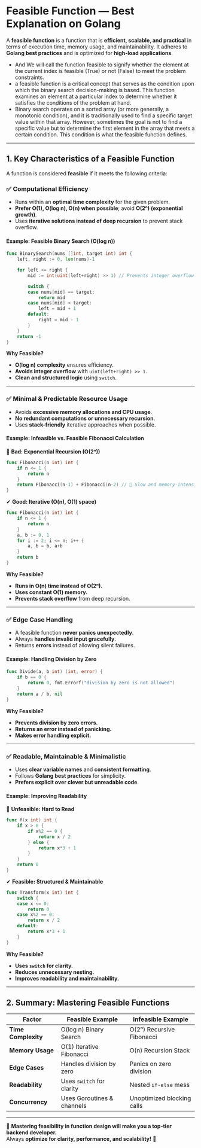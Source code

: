 # **Feasible Function — Best Explanation on Golang**

A **feasible function** is a function that is **efficient, scalable, and practical** in terms of execution time, memory usage, and maintainability. It adheres to **Golang best practices** and is optimized for **high-load applications**.

- And We will call the function feasible to signify whether the element at the current index is feasible (True) or not (False) to meet the problem constraints.
-  a feasible function is a critical concept that serves as the condition upon which the binary search decision-making is based. This function examines an element at a particular index to determine whether it satisfies the conditions of the problem at hand.
- Binary search operates on a sorted array (or more generally, a monotonic condition), and it is traditionally used to find a specific target value within that array. However, sometimes the goal is not to find a specific value but to determine the first element in the array that meets a certain condition. This condition is what the feasible function defines.
---

## **1. Key Characteristics of a Feasible Function**
A function is considered **feasible** if it meets the following criteria:

### ✅ **Computational Efficiency**
- Runs within an **optimal time complexity** for the given problem.
- **Prefer O(1), O(log n), O(n) when possible**; avoid **O(2ⁿ) (exponential growth)**.
- Uses **iterative solutions instead of deep recursion** to prevent stack overflow.

#### **Example: Feasible Binary Search (O(log n))**
```go
func BinarySearch(nums []int, target int) int {
    left, right := 0, len(nums)-1

    for left <= right {
        mid := int(uint(left+right) >> 1) // Prevents integer overflow

        switch {
        case nums[mid] == target:
            return mid
        case nums[mid] < target:
            left = mid + 1
        default:
            right = mid - 1
        }
    }
    return -1
}
```
**Why Feasible?**
- **O(log n) complexity** ensures efficiency.
- **Avoids integer overflow** with `uint(left+right) >> 1`.
- **Clean and structured logic** using `switch`.

---

### ✅ **Minimal & Predictable Resource Usage**
- Avoids **excessive memory allocations and CPU usage**.
- **No redundant computations or unnecessary recursion**.
- Uses **stack-friendly** iterative approaches when possible.

#### **Example: Infeasible vs. Feasible Fibonacci Calculation**
🚨 **Bad: Exponential Recursion (O(2ⁿ))**
```go
func Fibonacci(n int) int {
    if n <= 1 {
        return n
    }
    return Fibonacci(n-1) + Fibonacci(n-2) // 🚨 Slow and memory-intensive
}
```
✔ **Good: Iterative (O(n), O(1) space)**
```go
func Fibonacci(n int) int {
    if n <= 1 {
        return n
    }
    a, b := 0, 1
    for i := 2; i <= n; i++ {
        a, b = b, a+b
    }
    return b
}
```
**Why Feasible?**
- **Runs in O(n) time instead of O(2ⁿ).**
- **Uses constant O(1) memory.**
- **Prevents stack overflow** from deep recursion.

---

### ✅ **Edge Case Handling**
- A feasible function **never panics unexpectedly**.
- Always **handles invalid input gracefully**.
- Returns **errors** instead of allowing silent failures.

#### **Example: Handling Division by Zero**
```go
func Divide(a, b int) (int, error) {
    if b == 0 {
        return 0, fmt.Errorf("division by zero is not allowed")
    }
    return a / b, nil
}
```
**Why Feasible?**
- **Prevents division by zero errors.**
- **Returns an error instead of panicking.**
- **Makes error handling explicit.**

---

### ✅ **Readable, Maintainable & Minimalistic**
- Uses **clear variable names** and **consistent formatting**.
- Follows **Golang best practices** for simplicity.
- **Prefers explicit over clever but unreadable code**.

#### **Example: Improving Readability**
🚨 **Unfeasible: Hard to Read**
```go
func f(x int) int {
    if x > 0 {
        if x%2 == 0 {
            return x / 2
        } else {
            return x*3 + 1
        }
    }
    return 0
}
```
✔ **Feasible: Structured & Maintainable**
```go
func Transform(x int) int {
    switch {
    case x <= 0:
        return 0
    case x%2 == 0:
        return x / 2
    default:
        return x*3 + 1
    }
}
```
**Why Feasible?**
- **Uses `switch` for clarity.**
- **Reduces unnecessary nesting.**
- **Improves readability and maintainability.**

---

## **2. Summary: Mastering Feasible Functions**
| Factor                | Feasible Example            | Infeasible Example |
|-----------------------|----------------------------|---------------------|
| **Time Complexity**  | O(log n) Binary Search     | O(2ⁿ) Recursive Fibonacci |
| **Memory Usage**      | O(1) Iterative Fibonacci   | O(n) Recursion Stack |
| **Edge Cases**        | Handles division by zero  | Panics on zero division |
| **Readability**       | Uses `switch` for clarity | Nested `if-else` mess |
| **Concurrency**       | Uses Goroutines & channels | Unoptimized blocking calls |

---
🔹 **Mastering feasibility in function design will make you a top-tier backend developer.**  
Always **optimize for clarity, performance, and scalability!** 🚀

